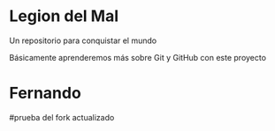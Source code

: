 # Legion del Mal
Un repositorio para conquistar el mundo

Básicamente aprenderemos más sobre Git y GitHub con este proyecto


# Fernando


#prueba del fork actualizado
